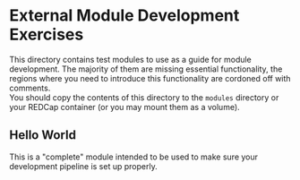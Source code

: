 # External Module Development Exercises

This directory contains test modules to use as a guide for module development. The majority of them are missing essential functionality, the regions where you need to introduce this functionality are cordoned off with comments.  
You should copy the contents of this directory to the `modules` directory or your REDCap container (or you may mount them as a volume).

## Hello World
This is a "complete" module intended to be used to make sure your development pipeline is set up properly.
